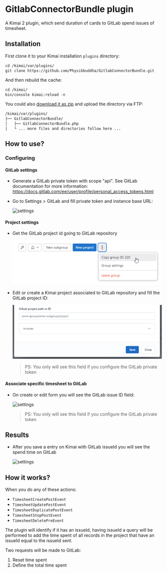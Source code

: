 # GitlabConnectorBundle plugin

A Kimai 2 plugin, which send duration of cards to GitLab spend issues of timesheet.

## Installation

First clone it to your Kimai installation `plugins` directory:
```
cd /kimai/var/plugins/
git clone https://github.com/Physikbuddha/GitlabConnectorBundle.git
```

And then rebuild the cache: 
```
cd /kimai/
bin/console kimai:reload -n
```

You could also [download it as zip](https://github.com/Physikbuddha/GitlabConnectorBundle/archive/refs/heads/main.zip) and upload the directory via FTP:

```
/kimai/var/plugins/
├── GitlabConnectorBundle/
│   ├── GitlabConnectorBundle.php
|   └ ... more files and directories follow here ... 
```
## How to use?

### Configuring

#### GitLab settings

* Generate a GitLab private token with scope "api". See GitLab documentation for more information: https://docs.gitlab.com/ee/user/profile/personal_access_tokens.html
* Go to Settings > GitLab and fill private token and instance base URL:

  ![settings](Resources/assets/images/admin_settings.png)

#### Project settings

* Get the GitLab project id going to GitLab repository

  ![settings](Resources/assets/images/gitlab_project_id.png)

* Edit or create a Kimai project associated to GitLab repository and fill the GitLab project ID:

  ![settings](Resources/assets/images/project_settings.png)

  > PS: You only will see this field if you configure the GitLab private token

#### Associate specific timesheet to GitLab
* On create or edit form you will see the GitLab issue ID field:

  ![settings](Resources/assets/images/gitlab_issue_id.png)

  > PS: You only will see this field if you configure the GitLab private token

## Results

* After you save a entry on Kimai with GitLab issueId you will see the spend time on GitLab

  ![settings](Resources/assets/images/gitlab_spend_time.png)

## How it works?

When you do any of these actions:

* `TimesheetCreatePostEvent`
* `TimesheetUpdatePostEvent`
* `TimesheetDuplicatePostEvent`
* `TimesheetStopPostEvent`
* `TimesheetDeletePreEvent`

The plugin will identify if it has an issueId, having issueId a query will be performed to add the time spent of all records in the project that have an issueId equal to the issueId sent.

Two requests will be made to GitLab:
1. Reset time spent
2. Define the total time spent
